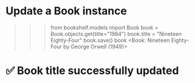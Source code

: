 # Update a Book instance

>>> from bookshelf.models import Book
>>> book = Book.objects.get(title="1984")
>>> book.title = "Nineteen Eighty-Four"
>>> book.save()
>>> book
<Book: Nineteen Eighty-Four by George Orwell (1949)>
# ✅ Book title successfully updated
